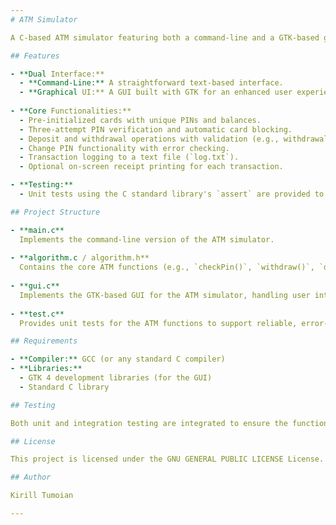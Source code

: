 ```yaml
---
# ATM Simulator

A C-based ATM simulator featuring both a command-line and a GTK-based graphical user interface (GUI). This project implements core ATM functionalities such as card selection, PIN verification, balance inquiry, deposit, withdrawal, and PIN change, along with transaction logging and receipt generation.

## Features

- **Dual Interface:**  
  - **Command-Line:** A straightforward text-based interface.
  - **Graphical UI:** A GUI built with GTK for an enhanced user experience.
  
- **Core Functionalities:**  
  - Pre-initialized cards with unique PINs and balances.
  - Three-attempt PIN verification and automatic card blocking.
  - Deposit and withdrawal operations with validation (e.g., withdrawal multiples).
  - Change PIN functionality with error checking.
  - Transaction logging to a text file (`log.txt`).
  - Optional on-screen receipt printing for each transaction.

- **Testing:**  
  - Unit tests using the C standard library's `assert` are provided to ensure the reliability of the ATM functions.

## Project Structure

- **main.c**  
  Implements the command-line version of the ATM simulator.
  
- **algorithm.c / algorithm.h**  
  Contains the core ATM functions (e.g., `checkPin()`, `withdraw()`, `deposit()`, `changePin()`, etc.) and data structures.
  
- **gui.c**  
  Implements the GTK-based GUI for the ATM simulator, handling user interactions and screen navigation.
  
- **test.c**  
  Provides unit tests for the ATM functions to support reliable, error-free operation.

## Requirements

- **Compiler:** GCC (or any standard C compiler)
- **Libraries:**  
  - GTK 4 development libraries (for the GUI)
  - Standard C library

## Testing

Both unit and integration testing are integrated to ensure the functionality of all core features. Run the unit tests provided in `test.c` to verify that each ATM function behaves as expected.

## License

This project is licensed under the GNU GENERAL PUBLIC LICENSE License.

## Author

Kirill Tumoian

---
```

